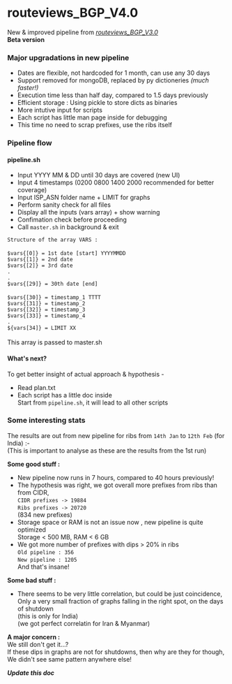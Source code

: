 # routeviews_BGP_V4.0

New & improved pipeline from  _[routeviews_BGP_V3.0](https://github.com/ritik-malik/routeviews_BGP_V3.0/)_ <br>
**Beta version** <br>

### Major upgradations in new pipeline
* Dates are flexible, not hardcoded for 1 month, can use any 30 days
* Support removed for mongoDB, replaced by py dictioneries _\(much faster!)_
* Execution time less than half day, compared to 1.5 days previously
* Efficient storage : Using pickle to store dicts as binaries
* More intutive input for scripts
* Each script has little man page inside for debugging
* This time no need to scrap prefixes, use the ribs itself

### Pipeline flow

#### pipeline.sh
* Input YYYY MM & DD until 30 days are covered (new UI)
* Input 4 timestamps (0200 0800 1400 2000 recommended for better coverage)
* Input ISP_ASN folder name + LIMIT for graphs
* Perform sanity check for all files
* Display all the inputs (vars array) + show warning
* Confimation check before proceeding
* Call `master.sh` in background & exit

`Structure of the array VARS :` <br>
 <br>
`$vars{[0]} = 1st date [start] YYYYMMDD` <br>
`$vars{[1]} = 2nd date` <br>
`$vars{[2]} = 3rd date` <br>
`.` <br>
`.` <br>
`$vars{[29]} = 30th date [end]` <br>
 <br>
`$vars{[30]} = timestamp_1 TTTT` <br>
`$vars{[31]} = timestamp_2`  <br>
`$vars{[32]} = timestamp_3`  <br>
`$vars{[33]} = timestamp_4`  <br>
 `.`<br>
`${vars[34]} = LIMIT XX` <br>
 <br>
This array is passed to master.sh <br>


#### What's next?
To get better insight of actual approach & hypothesis -
* Read plan.txt
* Each script has a little doc inside <br>
Start from `pipeline.sh`, it will lead to all other scripts

### Some interesting stats
The results are out from new pipeline for ribs from `14th Jan` to `12th Feb` \(for India) :- <br>
\(This is important to analyse as these are the results from the 1st run) <br>

**Some good stuff :**
* New pipeline now runs in 7 hours, compared to 40 hours previously!
* The hypothesis was right, we got overall more prefixes from ribs than from CIDR,<br>
`CIDR prefixes -> 19884` <br>
`Ribs prefixes -> 20720` <br>
(834 new prefixes)
* Storage space or RAM is not an issue now , new pipeline is quite optimized <br>
Storage < 500 MB, RAM < 6 GB
* We got more number of prefixes with dips > 20% in ribs <br>
`Old pipeline : 356` <br>
`New pipeline : 1205` <br>
And that's insane! <br>

**Some bad stuff :**
* There seems to be very little correlation, but could be just coincidence, <br>
Only a very small fraction of graphs falling in the right spot, on the days of shutdown <br>
\(this is only for India) <br>
\(we got perfect correlatin for Iran & Myanmar) <br>

**A major concern :** <br>
We still don't get it...?<br>
If these dips in graphs are not for shutdowns, then why are they for though, <br>
We didn't see same pattern anywhere else! <br>

_**Update this doc**_













